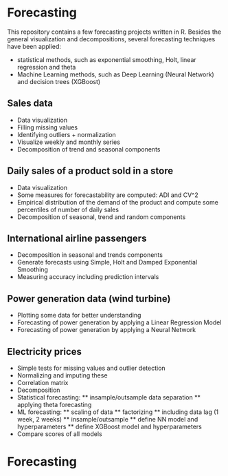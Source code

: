 # Forecasting
This repository contains a few forecasting projects written in R. Besides the general visualization and decompositions, several forecasting techniques have been applied:
* statistical methods, such as exponential smoothing, Holt, linear regression and theta
* Machine Learning methods, such as Deep Learning (Neural Network) and decision trees (XGBoost)

## Sales data
* Data visualization
* Filling missing values
* Identifying outliers + normalization
* Visualize weekly and monthly series
* Decomposition of trend and seasonal components

## Daily sales of a product sold in a store
* Data visualization 
* Some measures for forecastability are computed: ADI and CV^2
* Empirical distribution of the demand of the product and compute some percentiles of number of daily sales
* Decomposition of seasonal, trend and random components

## International airline passengers
* Decomposition in seasonal and trends components
* Generate forecasts using Simple, Holt and Damped Exponential Smoothing
* Measuring accuracy including prediction intervals

## Power generation data (wind turbine)
* Plotting some data for better understanding
* Forecasting of power generation by applying a Linear Regression Model
* Forecasting of power generation by applying a Neural Network

## Electricity prices
* Simple tests for missing values and outlier detection 
* Normalizing and imputing these
* Correlation matrix
* Decomposition
* Statistical forecasting: 
** insample/outsample data separation
** applying theta forecasting
* ML forecasting:
** scaling of data
** factorizing 
** including data lag (1 week, 2 weeks)
** insample/outsample
** define NN model and hyperparameters
** define XGBoost model and hyperparameters
* Compare scores of all models
# Forecasting

